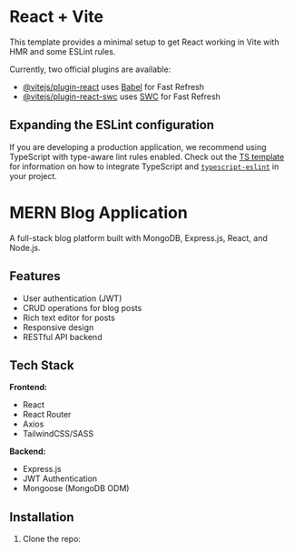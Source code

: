 # React + Vite

This template provides a minimal setup to get React working in Vite with HMR and some ESLint rules.

Currently, two official plugins are available:

- [@vitejs/plugin-react](https://github.com/vitejs/vite-plugin-react/blob/main/packages/plugin-react) uses [Babel](https://babeljs.io/) for Fast Refresh
- [@vitejs/plugin-react-swc](https://github.com/vitejs/vite-plugin-react/blob/main/packages/plugin-react-swc) uses [SWC](https://swc.rs/) for Fast Refresh

## Expanding the ESLint configuration

If you are developing a production application, we recommend using TypeScript with type-aware lint rules enabled. Check out the [TS template](https://github.com/vitejs/vite/tree/main/packages/create-vite/template-react-ts) for information on how to integrate TypeScript and [`typescript-eslint`](https://typescript-eslint.io) in your project.


# MERN Blog Application

A full-stack blog platform built with MongoDB, Express.js, React, and Node.js.

## Features
- User authentication (JWT)
- CRUD operations for blog posts
- Rich text editor for posts
- Responsive design
- RESTful API backend

## Tech Stack
**Frontend:**
- React
- React Router
- Axios
- TailwindCSS/SASS

**Backend:**
- Express.js
- JWT Authentication
- Mongoose (MongoDB ODM)

## Installation
1. Clone the repo:
```bash

